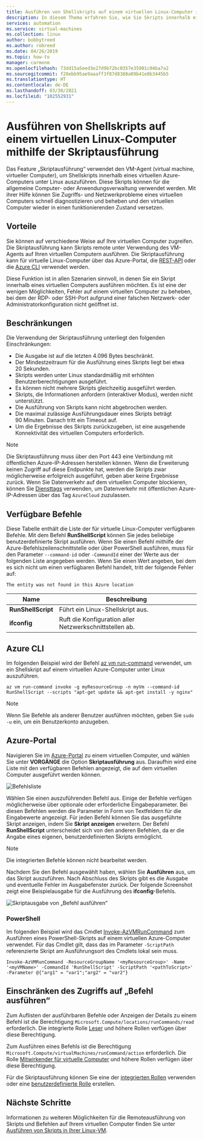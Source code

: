 ```yaml
---
title: Ausführen von Shellskripts auf einem virtuellen Linux-Computer in Azure
description: In diesem Thema erfahren Sie, wie Sie Skripts innerhalb eines virtuellen Azure-Computers unter Linux mithilfe des Features „Skriptausführung“ ausführen.
services: automation
ms.service: virtual-machines
ms.collection: linux
author: bobbytreed
ms.author: robreed
ms.date: 04/26/2019
ms.topic: how-to
manager: carmonm
ms.openlocfilehash: 73dd15a5eed3e27d9b72bc0357e35901c04ba7a2
ms.sourcegitcommit: f28ebb95ae9aaaff3f87d8388a09b41e0b3445b5
ms.translationtype: HT
ms.contentlocale: de-DE
ms.lasthandoff: 03/30/2021
ms.locfileid: "102552931"
---
```

# <a name="run-shell-scripts-in-your-linux-vm-by-using-run-command"></a>Ausführen von Shellskripts auf einem virtuellen Linux-Computer mithilfe der Skriptausführung

Das Feature „Skriptausführung“ verwendet den VM-Agent (virtual machine, virtueller Computer), um Shellskripts innerhalb eines virtuellen Azure-Computers unter Linux auszuführen. Diese Skripts können für die allgemeine Computer- oder Anwendungsverwaltung verwendet werden. Mit ihrer Hilfe können Sie Zugriffs- und Netzwerkprobleme eines virtuellen Computers schnell diagnostizieren und beheben und den virtuellen Computer wieder in einen funktionierenden Zustand versetzen.

## <a name="benefits"></a>Vorteile

Sie können auf verschiedene Weise auf Ihre virtuellen Computer zugreifen. Die Skriptausführung kann Skripts remote unter Verwendung des VM-Agents auf Ihren virtuellen Computern ausführen. Die Skriptausführung kann für virtuelle Linux-Computer über das Azure-Portal, die [REST-API](/rest/api/compute/virtual%20machines%20run%20commands/runcommand) oder die [Azure CLI](/cli/azure/vm/run-command#az_vm_run_command_invoke) verwendet werden.

Diese Funktion ist in allen Szenarien sinnvoll, in denen Sie ein Skript innerhalb eines virtuellen Computers ausführen möchten. Es ist eine der wenigen Möglichkeiten, Fehler auf einem virtuellen Computer zu beheben, bei dem der RDP- oder SSH-Port aufgrund einer falschen Netzwerk- oder Administratorkonfiguration nicht geöffnet ist.

## <a name="restrictions"></a>Beschränkungen

Die Verwendung der Skriptausführung unterliegt den folgenden Einschränkungen:

* Die Ausgabe ist auf die letzten 4.096 Bytes beschränkt.
* Der Mindestzeitraum für die Ausführung eines Skripts liegt bei etwa 20 Sekunden.
* Skripts werden unter Linux standardmäßig mit erhöhten Benutzerberechtigungen ausgeführt.
* Es können nicht mehrere Skripts gleichzeitig ausgeführt werden.
* Skripts, die Informationen anfordern (interaktiver Modus), werden nicht unterstützt.
* Die Ausführung von Skripts kann nicht abgebrochen werden.
* Die maximal zulässige Ausführungsdauer eines Skripts beträgt 90 Minuten. Danach tritt ein Timeout auf.
* Um die Ergebnisse des Skripts zurückzugeben, ist eine ausgehende Konnektivität des virtuellen Computers erforderlich.

> [!NOTE]
> Die Skriptausführung muss über den Port 443 eine Verbindung mit öffentlichen Azure-IP-Adressen herstellen können. Wenn die Erweiterung keinen Zugriff auf diese Endpunkte hat, werden die Skripts zwar möglicherweise erfolgreich ausgeführt, geben aber keine Ergebnisse zurück. Wenn Sie Datenverkehr auf dem virtuellen Computer blockieren, können Sie [Diensttags](../../virtual-network/network-security-groups-overview.md#service-tags) verwenden, um Datenverkehr mit öffentlichen Azure-IP-Adressen über das Tag `AzureCloud` zuzulassen.

## <a name="available-commands"></a>Verfügbare Befehle

Diese Tabelle enthält die Liste der für virtuelle Linux-Computer verfügbaren Befehle. Mit dem Befehl **RunShellScript** können Sie jedes beliebige benutzerdefinierte Skript ausführen. Wenn Sie einen Befehl mithilfe der Azure-Befehlszeilenschnittstelle oder über PowerShell ausführen, muss für den Parameter `--command-id` oder `-CommandId` einer der Werte aus der folgenden Liste angegeben werden. Wenn Sie einen Wert angeben, bei dem es sich nicht um einen verfügbaren Befehl handelt, tritt der folgende Fehler auf:

```error
The entity was not found in this Azure location
```

|**Name**|**Beschreibung**|
|---|---|
|**RunShellScript**|Führt ein Linux-Shellskript aus.|
|**ifconfig**| Ruft die Konfiguration aller Netzwerkschnittstellen ab.|

## <a name="azure-cli"></a>Azure CLI

Im folgenden Beispiel wird der Befehl [az vm run-command](/cli/azure/vm/run-command#az_vm_run_command_invoke) verwendet, um ein Shellskript auf einem virtuellen Azure-Computer unter Linux auszuführen.

```azurecli-interactive
az vm run-command invoke -g myResourceGroup -n myVm --command-id RunShellScript --scripts "apt-get update && apt-get install -y nginx"
```

> [!NOTE]
> Wenn Sie Befehle als anderer Benutzer ausführen möchten, geben Sie `sudo -u` ein, um ein Benutzerkonto anzugeben.

## <a name="azure-portal"></a>Azure-Portal

Navigieren Sie im [Azure-Portal](https://portal.azure.com) zu einem virtuellen Computer, und wählen Sie unter **VORGÄNGE** die Option **Skriptausführung** aus. Daraufhin wird eine Liste mit den verfügbaren Befehlen angezeigt, die auf dem virtuellen Computer ausgeführt werden können.

![Befehlsliste](./media/run-command/run-command-list.png)

Wählen Sie einen auszuführenden Befehl aus. Einige der Befehle verfügen möglicherweise über optionale oder erforderliche Eingabeparameter. Bei diesen Befehlen werden die Parameter in Form von Textfeldern für die Eingabewerte angezeigt. Für jeden Befehl können Sie das ausgeführte Skript anzeigen, indem Sie **Skript anzeigen** erweitern. Der Befehl **RunShellScript** unterscheidet sich von den anderen Befehlen, da er die Angabe eines eigenen, benutzerdefinierten Skripts ermöglicht.

> [!NOTE]
> Die integrierten Befehle können nicht bearbeitet werden.

Nachdem Sie den Befehl ausgewählt haben, wählen Sie **Ausführen** aus, um das Skript auszuführen. Nach Abschluss des Skripts gibt es die Ausgabe und eventuelle Fehler im Ausgabefenster zurück. Der folgende Screenshot zeigt eine Beispielausgabe für die Ausführung des **ifconfig**-Befehls.

![Skriptausgabe von „Befehl ausführen“](./media/run-command/run-command-script-output.png)

### <a name="powershell"></a>PowerShell

Im folgenden Beispiel wird das Cmdlet [Invoke-AzVMRunCommand](/powershell/module/az.compute/invoke-azvmruncommand) zum Ausführen eines PowerShell-Skripts auf einem virtuellen Azure-Computer verwendet. Für das Cmdlet gilt, dass das im Parameter `-ScriptPath` referenzierte Skript am Ausführungsort des Cmdlets lokal sein muss.

```powershell-interactive
Invoke-AzVMRunCommand -ResourceGroupName '<myResourceGroup>' -Name '<myVMName>' -CommandId 'RunShellScript' -ScriptPath '<pathToScript>' -Parameter @{"arg1" = "var1";"arg2" = "var2"}
```

## <a name="limiting-access-to-run-command"></a>Einschränken des Zugriffs auf „Befehl ausführen“

Zum Auflisten der ausführbaren Befehle oder Anzeigen der Details zu einem Befehl ist die Berechtigung `Microsoft.Compute/locations/runCommands/read` erforderlich. Die integrierte Rolle [Leser](../../role-based-access-control/built-in-roles.md#reader) und höhere Rollen verfügen über diese Berechtigung.

Zum Ausführen eines Befehls ist die Berechtigung `Microsoft.Compute/virtualMachines/runCommand/action` erforderlich. Die Rolle [Mitwirkender für virtuelle Computer](../../role-based-access-control/built-in-roles.md#virtual-machine-contributor) und höhere Rollen verfügen über diese Berechtigung.

Für die Skriptausführung können Sie eine der [integrierten Rollen](../../role-based-access-control/built-in-roles.md) verwenden oder eine [benutzerdefinierte Rolle](../../role-based-access-control/custom-roles.md) erstellen.

## <a name="next-steps"></a>Nächste Schritte

Informationen zu weiteren Möglichkeiten für die Remoteausführung von Skripts und Befehlen auf Ihrem virtuellen Computer finden Sie unter [Ausführen von Skripts in Ihrer Linux-VM](run-scripts-in-vm.md).
